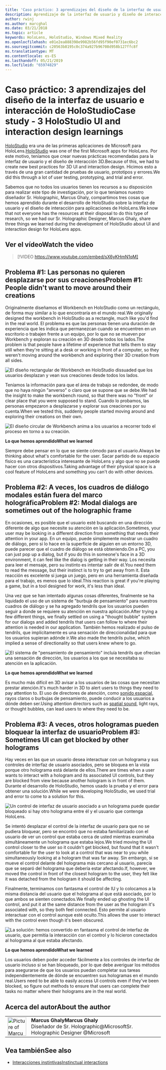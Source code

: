 ```yaml
---
title: 'Caso práctico: 3 aprendizajes del diseño de la interfaz de usuario e interacción de HoloStudio'
description: Aprendizaje de la interfaz de usuario y diseño de interacción de HoloStudio
author: rwinj
ms.author: marcghal
ms.date: 03/21/2018
ms.topic: article
keywords: HoloLens, HoloStudio, Windows Mixed Reality
ms.openlocfilehash: e01e2ea888398e9982b56fd95f90ef0731ec6bc2
ms.sourcegitcommit: c20563b8195c0c374a927b96708d958b127ffc8f
ms.translationtype: MT
ms.contentlocale: es-ES
ms.lasthandoff: 05/21/2019
ms.locfileid: "65974829"
---
```

# <a name="case-study---3-holostudio-ui-and-interaction-design-learnings"></a><span data-ttu-id="81d32-104">Caso práctico: 3 aprendizajes del diseño de la interfaz de usuario e interacción de HoloStudio</span><span class="sxs-lookup"><span data-stu-id="81d32-104">Case study - 3 HoloStudio UI and interaction design learnings</span></span>

<span data-ttu-id="81d32-105">[HoloStudio](https://www.youtube.com/watch?v=BRIJG0x_We8) era una de las primeras aplicaciones de Microsoft para HoloLens.</span><span class="sxs-lookup"><span data-stu-id="81d32-105">[HoloStudio](https://www.youtube.com/watch?v=BRIJG0x_We8) was one of the first Microsoft apps for HoloLens.</span></span> <span data-ttu-id="81d32-106">Por este motivo, teníamos que crear nuevas prácticas recomendadas para la interfaz de usuario y el diseño de interacción 3D.</span><span class="sxs-lookup"><span data-stu-id="81d32-106">Because of this, we had to create new best practices for 3D UI and interaction design.</span></span> <span data-ttu-id="81d32-107">Hicimos esto a través de una gran cantidad de pruebas de usuario, prototipos y errores.</span><span class="sxs-lookup"><span data-stu-id="81d32-107">We did this through a lot of user testing, prototyping, and trial and error.</span></span>

<span data-ttu-id="81d32-108">Sabemos que no todos los usuarios tienen los recursos a su disposición para realizar este tipo de investigación, por lo que teníamos nuestro diseñador Sr. Holographic, Marcus Ghaly, compartimos tres cosas que hemos aprendido durante el desarrollo de HoloStudio sobre la interfaz de usuario y el diseño de interacción para aplicaciones de HoloLens.</span><span class="sxs-lookup"><span data-stu-id="81d32-108">We know that not everyone has the resources at their disposal to do this type of research, so we had our Sr. Holographic Designer, Marcus Ghaly, share three things we learned during the development of HoloStudio about UI and interaction design for HoloLens apps.</span></span>

## <a name="watch-the-video"></a><span data-ttu-id="81d32-109">Ver el vídeo</span><span class="sxs-lookup"><span data-stu-id="81d32-109">Watch the video</span></span>

>[!VIDEO https://www.youtube.com/embed/sX6yKHmN1qM]

## <a name="problem-1-people-didnt-want-to-move-around-their-creations"></a><span data-ttu-id="81d32-110">Problema #1: Las personas no quieren desplazarse por sus creaciones</span><span class="sxs-lookup"><span data-stu-id="81d32-110">Problem #1: People didn't want to move around their creations</span></span>

<span data-ttu-id="81d32-111">Originalmente diseñamos el Workbench en HoloStudio como un rectángulo, de forma muy similar a lo que encontraría en el mundo real.</span><span class="sxs-lookup"><span data-stu-id="81d32-111">We originally designed the workbench in HoloStudio as a rectangle, much like you'd find in the real world.</span></span> <span data-ttu-id="81d32-112">El problema es que las personas tienen una duración de experiencia que les indica que permanezcan cuando se encuentren en un escritorio o trabajen frente a un equipo, por lo que no se mueven por Workbench y exploran su creación en 3D desde todos los lados.</span><span class="sxs-lookup"><span data-stu-id="81d32-112">The problem is that people have a lifetime of experience that tells them to stay still when they're sitting at a desk or working in front of a computer, so they weren't moving around the workbench and exploring their 3D creation from all sides.</span></span>

![El diseño rectangular de Workbench en HoloStudio dissuaded que los usuarios desplazan y vean sus creaciones desde todos los lados.](images/rectangular-workbench-500px.jpg)

<span data-ttu-id="81d32-114">Teníamos la información para que el área de trabajo se redondee, de modo que no haya ningún "anverso" o claro que se supone que se debe.</span><span class="sxs-lookup"><span data-stu-id="81d32-114">We had the insight to make the workbench round, so that there was no "front" or clear place that you were supposed to stand.</span></span> <span data-ttu-id="81d32-115">Cuando lo probamos, las personas empezaron a desplazarse y explorar sus creaciones por su cuenta.</span><span class="sxs-lookup"><span data-stu-id="81d32-115">When we tested this, suddenly people started moving around and exploring their creations on their own.</span></span>

![El diseño circular de Workbench anima a los usuarios a recorrer todo el proceso en torno a su creación.](images/circular-workbench-500px.jpg)

<span data-ttu-id="81d32-117">**Lo que hemos aprendido**</span><span class="sxs-lookup"><span data-stu-id="81d32-117">**What we learned**</span></span>

<span data-ttu-id="81d32-118">Siempre debe pensar en lo que se siente cómodo para el usuario.</span><span class="sxs-lookup"><span data-stu-id="81d32-118">Always be thinking about what's comfortable for the user.</span></span> <span data-ttu-id="81d32-119">Sacar partido de su espacio físico es una característica interesante de HoloLens y algo que no se puede hacer con otros dispositivos.</span><span class="sxs-lookup"><span data-stu-id="81d32-119">Taking advantage of their physical space is a cool feature of HoloLens and something you can't do with other devices.</span></span>

## <a name="problem-2-modal-dialogs-are-sometimes-out-of-the-holographic-frame"></a><span data-ttu-id="81d32-120">Problema #2: A veces, los cuadros de diálogo modales están fuera del marco holográfica</span><span class="sxs-lookup"><span data-stu-id="81d32-120">Problem #2: Modal dialogs are sometimes out of the holographic frame</span></span>

<span data-ttu-id="81d32-121">En ocasiones, es posible que el usuario esté buscando en una dirección diferente de algo que necesite su atención en la aplicación.</span><span class="sxs-lookup"><span data-stu-id="81d32-121">Sometimes, your user may be looking in a different direction from something that needs their attention in your app.</span></span> <span data-ttu-id="81d32-122">En un equipo, puede simplemente mostrar un cuadro de diálogo, pero si lo hace en la superficie de alguien en un entorno 3D, puede parecer que el cuadro de diálogo se está obteniendo.</span><span class="sxs-lookup"><span data-stu-id="81d32-122">On a PC, you can just pop up a dialog, but if you do this in someone's face in a 3D environment, it can feel like the dialog is getting in their way.</span></span> <span data-ttu-id="81d32-123">Los necesita para leer el mensaje, pero su instinto es intentar salir de él.</span><span class="sxs-lookup"><span data-stu-id="81d32-123">You need them to read the message, but their instinct is to try to get away from it.</span></span> <span data-ttu-id="81d32-124">Esta reacción es excelente si juega un juego, pero en una herramienta diseñada para el trabajo, es menos que lo ideal.</span><span class="sxs-lookup"><span data-stu-id="81d32-124">This reaction is great if you're playing a game, but in a tool designed for work, it's less than ideal.</span></span>

<span data-ttu-id="81d32-125">Una vez que se han intentado algunas cosas diferentes, finalmente se ha liquidado el uso de un sistema de "burbuja de pensamiento" para nuestros cuadros de diálogo y se ha agregado tendrils que los usuarios pueden seguir a donde se requiere su atención en nuestra aplicación.</span><span class="sxs-lookup"><span data-stu-id="81d32-125">After trying a few different things, we finally settled on using a "thought bubble" system for our dialogs and added tendrils that users can follow to where their attention is needed in our application.</span></span> <span data-ttu-id="81d32-126">También hemos realizado el pulso de tendrils, que implícitamente es una sensación de direccionalidad para que los usuarios supieran adónde ir.</span><span class="sxs-lookup"><span data-stu-id="81d32-126">We also made the tendrils pulse, which implied a sense of directionality so that users knew where to go.</span></span>

![El sistema de "pensamiento de pensamiento" incluía tendrils que ofrecían una sensación de dirección, los usuarios a los que se necesitaba su atención en la aplicación.](images/thought-bubble-500px.jpg)

<span data-ttu-id="81d32-128">**Lo que hemos aprendido**</span><span class="sxs-lookup"><span data-stu-id="81d32-128">**What we learned**</span></span>

<span data-ttu-id="81d32-129">Es mucho más difícil en 3D avisar a los usuarios de las cosas que necesitan prestar atención.</span><span class="sxs-lookup"><span data-stu-id="81d32-129">It's much harder in 3D to alert users to things they need to pay attention to.</span></span> <span data-ttu-id="81d32-130">El uso de directores de atención, como [sonido espacial](spatial-sound.md), rayos claros o burbujas de pensamiento, puede conducir a los usuarios a dónde deben ser.</span><span class="sxs-lookup"><span data-stu-id="81d32-130">Using attention directors such as [spatial sound](spatial-sound.md), light rays, or thought bubbles, can lead users to where they need to be.</span></span>

## <a name="problem-3-sometimes-ui-can-get-blocked-by-other-holograms"></a><span data-ttu-id="81d32-131">Problema #3: A veces, otros hologramas pueden bloquear la interfaz de usuario</span><span class="sxs-lookup"><span data-stu-id="81d32-131">Problem #3: Sometimes UI can get blocked by other holograms</span></span>

<span data-ttu-id="81d32-132">Hay veces en las que un usuario desea interactuar con un holograma y sus controles de interfaz de usuario asociados, pero se bloquea en la vista porque otro holograma está delante de ellos.</span><span class="sxs-lookup"><span data-stu-id="81d32-132">There are times when a user wants to interact with a hologram and its associated UI controls, but they are blocked from view because another hologram is in front of them.</span></span> <span data-ttu-id="81d32-133">Durante el desarrollo de HoloStudio, hemos usado la prueba y el error para obtener una solución.</span><span class="sxs-lookup"><span data-stu-id="81d32-133">While we were developing HoloStudio, we used trial and error to come to a solution for this.</span></span>

![Un control de interfaz de usuario asociado a un holograma puede quedar bloqueado si hay otro holograma entre él y el usuario que contenga HoloLens.](images/ui-blocked-500px.jpg)

<span data-ttu-id="81d32-135">Se intentó desplazar el control de la interfaz de usuario para que no se pudiera bloquear, pero se encontró que no estaba familiarizado con el usuario de ver un control que estaba cerca de usted mientras examinaba simultáneamente un holograma que estaba lejos.</span><span class="sxs-lookup"><span data-stu-id="81d32-135">We tried moving the UI control closer to the user so it couldn't get blocked, but found that it wasn't comfortable for the user to look at a control that was near to you while simultaneously looking at a hologram that was far away.</span></span> <span data-ttu-id="81d32-136">Sin embargo, si se mueve el control delante del holograma más cercano al usuario, parecía que se separó del holograma que debería estar afectando.</span><span class="sxs-lookup"><span data-stu-id="81d32-136">If, however, we moved the control in front of the closest hologram to the user, they felt like it was detached from the hologram it should be affecting.</span></span>

<span data-ttu-id="81d32-137">Finalmente, terminamos con fantasma el control de IU y lo colocamos a la misma distancia del usuario que el holograma al que está asociado, por lo que ambos se sienten conectados.</span><span class="sxs-lookup"><span data-stu-id="81d32-137">We finally ended up ghosting the UI control, and put it at the same distance from the user as the hologram it's associated with, so they both feel connected.</span></span> <span data-ttu-id="81d32-138">Esto permite al usuario interactuar con el control aunque esté oculto.</span><span class="sxs-lookup"><span data-stu-id="81d32-138">This allows the user to interact with the control even though it's been obscured.</span></span>

![La solución: hemos convertido en fantasma el control de interfaz de usuario, que permitía la interacción con el control y lo hicieron conectados al holograma al que estaba afectando.](images/ghosting-ui-500px.jpg)

<span data-ttu-id="81d32-140">**Lo que hemos aprendido**</span><span class="sxs-lookup"><span data-stu-id="81d32-140">**What we learned**</span></span>

<span data-ttu-id="81d32-141">Los usuarios deben poder acceder fácilmente a los controles de interfaz de usuario incluso si se han bloqueado, por lo que debe averiguar los métodos para asegurarse de que los usuarios puedan completar sus tareas independientemente de dónde se encuentren sus hologramas en el mundo real.</span><span class="sxs-lookup"><span data-stu-id="81d32-141">Users need to be able to easily access UI controls even if they've been blocked, so figure out methods to ensure that users can complete their tasks no matter where their holograms are in the real world.</span></span>

## <a name="about-the-author"></a><span data-ttu-id="81d32-142">Acerca del autor</span><span class="sxs-lookup"><span data-stu-id="81d32-142">About the author</span></span>

<table style="border-collapse:collapse">
<tr>
<td style="border-style: none" width="60"><img alt="Picture of Marcus Ghaly" width="60" height="60" src="images/marcus-ghaly-200px.jpg"></td>
<td style="border-style: none"><span data-ttu-id="81d32-143"><b>Marcus Ghaly</b></span><span class="sxs-lookup"><span data-stu-id="81d32-143"><b>Marcus Ghaly</b></span></span><br><span data-ttu-id="81d32-144">Diseñador de Sr. Holographic@Microsoft</span><span class="sxs-lookup"><span data-stu-id="81d32-144">Sr. Holographic Designer @Microsoft</span></span></td>
</tr>
</table>

## <a name="see-also"></a><span data-ttu-id="81d32-145">Vea también</span><span class="sxs-lookup"><span data-stu-id="81d32-145">See also</span></span>
* [<span data-ttu-id="81d32-146">Interacciones instintivas</span><span class="sxs-lookup"><span data-stu-id="81d32-146">Instinctual interactions</span></span>](interaction-fundamentals.md)

 
